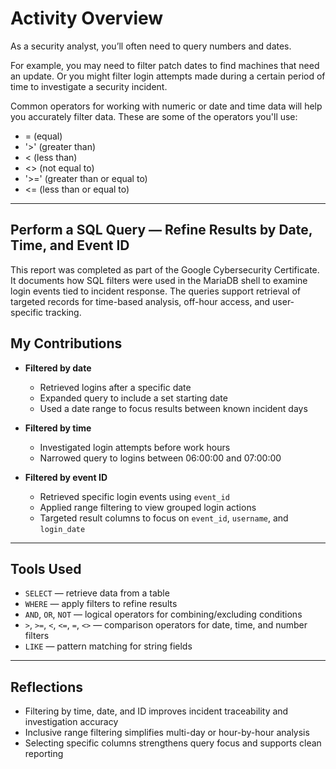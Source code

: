 # Activity Overview
As a security analyst, you’ll often need to query numbers and dates.

For example, you may need to filter patch dates to find machines that need an update. Or you might filter login attempts made during a certain period of time to investigate a security incident.

Common operators for working with numeric or date and time data will help you accurately filter data. These are some of the operators you'll use:

- = (equal)
- '>' (greater than)
- < (less than)
- <> (not equal to)
- '>=' (greater than or equal to)
- <= (less than or equal to)

---

## Perform a SQL Query — Refine Results by Date, Time, and Event ID

This report was completed as part of the Google Cybersecurity Certificate. It documents how SQL filters were used in the MariaDB shell to examine login events tied to incident response. The queries support retrieval of targeted records for time-based analysis, off-hour access, and user-specific tracking.

## My Contributions

- **Filtered by date**
  - Retrieved logins after a specific date  
  - Expanded query to include a set starting date  
  - Used a date range to focus results between known incident days

- **Filtered by time**
  - Investigated login attempts before work hours  
  - Narrowed query to logins between 06:00:00 and 07:00:00

- **Filtered by event ID**
  - Retrieved specific login events using `event_id`  
  - Applied range filtering to view grouped login actions  
  - Targeted result columns to focus on `event_id`, `username`, and `login_date`
    
---

## Tools Used

- `SELECT` — retrieve data from a table  
- `WHERE` — apply filters to refine results  
- `AND`, `OR`, `NOT` — logical operators for combining/excluding conditions  
- `>`, `>=`, `<`, `<=`, `=`, `<>` — comparison operators for date, time, and number filters  
- `LIKE` — pattern matching for string fields

---

## Reflections

- Filtering by time, date, and ID improves incident traceability and investigation accuracy  
- Inclusive range filtering simplifies multi-day or hour-by-hour analysis  
- Selecting specific columns strengthens query focus and supports clean reporting
